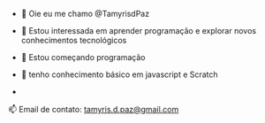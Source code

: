 - 👋 Oie eu me chamo @TamyrisdPaz
- 👀 Estou interessada em aprender programação
     e explorar novos conhecimentos tecnológicos

- 🌱 Estou começando programação

- 💞️ tenho conhecimento básico em javascript e 
     Scratch
-
 📫 Email de contato: tamyris.d.paz@gmail.com

<!---
Tamyrisdpaz/Tamyrisdpaz is a ✨ special ✨ repository because its `README.md` (this file) appears on your GitHub profile.
You can click the Preview link to take a look at your changes.
--->
